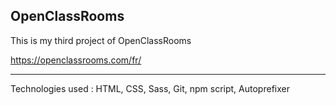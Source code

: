 OpenClassRooms
---

This is my third project of OpenClassRooms

https://openclassrooms.com/fr/

---

Technologies used : HTML, CSS, Sass, Git, npm script, Autoprefixer
